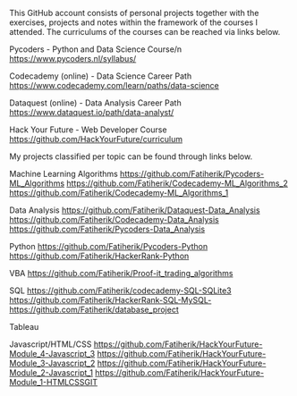 This GitHub account consists of personal projects together with the exercises, projects and notes within the framework of the courses I attended. 
The curriculums of the courses can be reached via links below.

Pycoders - Python and Data Science Course/n
https://www.pycoders.nl/syllabus/

Codecademy (online) - Data Science Career Path
https://www.codecademy.com/learn/paths/data-science

Dataquest (online) - Data Analysis Career Path
https://www.dataquest.io/path/data-analyst/

Hack Your Future - Web Developer Course
https://github.com/HackYourFuture/curriculum


My projects classified per topic can be found through links below.

Machine Learning Algorithms
https://github.com/Fatiherik/Pycoders-ML_Algorithms
https://github.com/Fatiherik/Codecademy-ML_Algorithms_2
https://github.com/Fatiherik/Codecademy-ML_Algorithms_1

Data Analysis
https://github.com/Fatiherik/Dataquest-Data_Analysis
https://github.com/Fatiherik/Codecademy-Data_Analysis
https://github.com/Fatiherik/Pycoders-Data_Analysis

Python
https://github.com/Fatiherik/Pycoders-Python
https://github.com/Fatiherik/HackerRank-Python

VBA
https://github.com/Fatiherik/Proof-it_trading_algorithms

SQL
https://github.com/Fatiherik/codecademy-SQL-SQLite3
https://github.com/Fatiherik/HackerRank-SQL-MySQL-
https://github.com/Fatiherik/database_project

Tableau

Javascript/HTML/CSS
https://github.com/Fatiherik/HackYourFuture-Module_4-Javascript_3
https://github.com/Fatiherik/HackYourFuture-Module_3-Javascript_2
https://github.com/Fatiherik/HackYourFuture-Module_2-Javascript_1
https://github.com/Fatiherik/HackYourFuture-Module_1-HTMLCSSGIT
